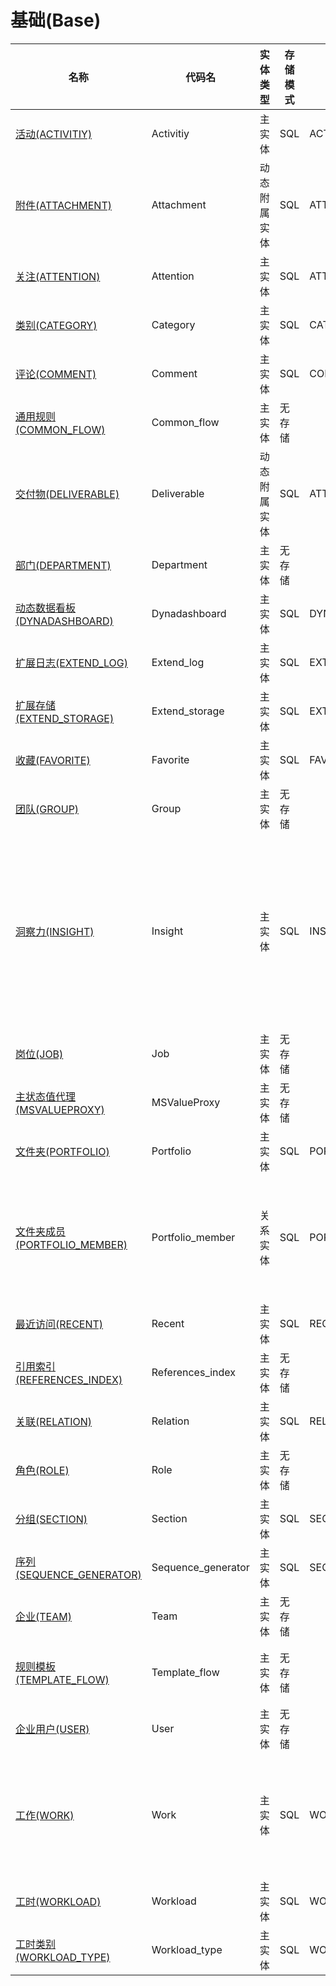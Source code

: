 # 基础(Base) <!-- {docsify-ignore-all} -->



|    名称   | 代码名      |  实体类型   |  存储模式 |  表名称  |  逻辑有效   |  联合主键   |  主状态   |  权限控制  |  启用审计    |  备注  |
| --------  |------------| -----   |  --------|  --------|  --------|  -------- |  -------- | -------- | -------- |-------- |
|[活动(ACTIVITIY)](module/Base/Activitiy)|Activitiy|主实体|SQL|ACTIVITIY|否|否|否|自控制|否||
|[附件(ATTACHMENT)](module/Base/Attachment)|Attachment|动态附属实体|SQL|ATTACHMENT|否|否|否|自控制|否||
|[关注(ATTENTION)](module/Base/Attention)|Attention|主实体|SQL|ATTENTION|否|是|否|自控制|否||
|[类别(CATEGORY)](module/Base/Category)|Category|主实体|SQL|CATEGORY|否|否|否|自控制|否||
|[评论(COMMENT)](module/Base/Comment)|Comment|主实体|SQL|COMMENT|否|否|否|自控制|否||
|[通用规则(COMMON_FLOW)](module/Base/Common_flow)|Common_flow|主实体|无存储||否|否|否|自控制|否|用于存储通用规则|
|[交付物(DELIVERABLE)](module/Base/Deliverable)|Deliverable|动态附属实体|SQL|ATTACHMENT|否|否|是|自控制|否||
|[部门(DEPARTMENT)](module/Base/Department)|Department|主实体|无存储||否|否|否|自控制|否||
|[动态数据看板(DYNADASHBOARD)](module/Base/Dynadashboard)|Dynadashboard|主实体|SQL|DYNADASHBOARD|否|否|否|自控制|否||
|[扩展日志(EXTEND_LOG)](module/Base/Extend_log)|Extend_log|主实体|SQL|EXTEND_LOG|否|否|否|自控制|否||
|[扩展存储(EXTEND_STORAGE)](module/Base/Extend_storage)|Extend_storage|主实体|SQL|EXTEND_STORAGE|否|是|否|自控制|否||
|[收藏(FAVORITE)](module/Base/Favorite)|Favorite|主实体|SQL|FAVORITE|否|是|否|自控制|否||
|[团队(GROUP)](module/Base/Group)|Group|主实体|无存储||否|否|否|自控制|否||
|[洞察力(INSIGHT)](module/Base/Insight)|Insight|主实体|SQL|INSIGHT|否|否|否|自控制|否|用于存储报表标识类型等，通过重定向视图导向对应的报表视图，可使用view://机制|
|[岗位(JOB)](module/Base/Job)|Job|主实体|无存储||否|否|否|自控制|否||
|[主状态值代理(MSVALUEPROXY)](module/Base/MSValueProxy)|MSValueProxy|主实体|无存储||否|否|否|自控制|否||
|[文件夹(PORTFOLIO)](module/Base/Portfolio)|Portfolio|主实体|SQL|PORTFOLIO|否|否|是|自控制|否||
|[文件夹成员(PORTFOLIO_MEMBER)](module/Base/Portfolio_member)|Portfolio_member|关系实体|SQL|PORTFOLIO_MEMBER|否|是|否|附属主实体控制（未映射自控）|否||
|[最近访问(RECENT)](module/Base/Recent)|Recent|主实体|SQL|RECENT|否|是|否|自控制|否||
|[引用索引(REFERENCES_INDEX)](module/Base/References_index)|References_index|主实体|无存储||否|否|否|自控制|否||
|[关联(RELATION)](module/Base/Relation)|Relation|主实体|SQL|RELATION|否|是|否|自控制|否||
|[角色(ROLE)](module/Base/Role)|Role|主实体|无存储||否|否|否|自控制|否||
|[分组(SECTION)](module/Base/Section)|Section|主实体|SQL|SECTION|否|否|否|自控制|否||
|[序列(SEQUENCE_GENERATOR)](module/Base/Sequence_generator)|Sequence_generator|主实体|SQL|SEQUENCE_GENERATOR|否|否|否|自控制|否||
|[企业(TEAM)](module/Base/Team)|Team|主实体|无存储||否|否|否|自控制|否||
|[规则模板(TEMPLATE_FLOW)](module/Base/Template_flow)|Template_flow|主实体|无存储||否|否|否|自控制|否|用于承载规则模板实体|
|[企业用户(USER)](module/Base/User)|User|主实体|无存储||否|否|否|自控制|否||
|[工作(WORK)](module/Base/Work)|Work|主实体|SQL|WORK|否|是|否|附属主实体控制（未映射自控）|否||
|[工时(WORKLOAD)](module/Base/Workload)|Workload|主实体|SQL|WORKLOAD|否|否|否|自控制|否||
|[工时类别(WORKLOAD_TYPE)](module/Base/Workload_type)|Workload_type|主实体|SQL|WORKLOAD_TYPE|否|否|否|自控制|否||

